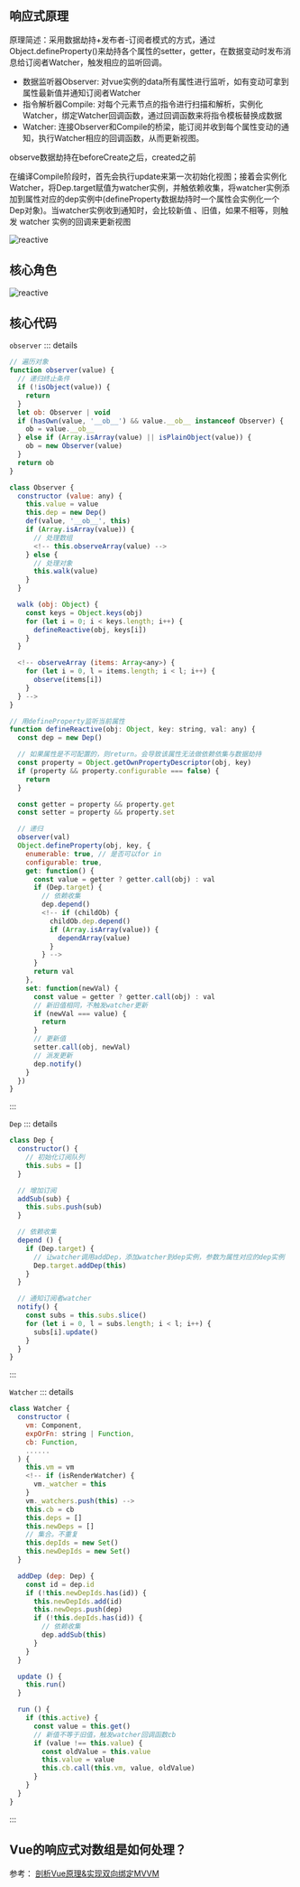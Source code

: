 ## 响应式原理
原理简述：采用数据劫持+发布者-订阅者模式的方式，通过Object.defineProperty()来劫持各个属性的setter，getter，在数据变动时发布消息给订阅者Watcher，触发相应的监听回调。
* 数据监听器Observer: 对vue实例的data所有属性进行监听，如有变动可拿到属性最新值并通知订阅者Watcher
* 指令解析器Compile: 对每个元素节点的指令进行扫描和解析，实例化Watcher，绑定Watcher回调函数，通过回调函数来将指令模板替换成数据
* Watcher: 连接Observer和Compile的桥梁，能订阅并收到每个属性变动的通知，执行Watcher相应的回调函数，从而更新视图。

observe数据劫持在beforeCreate之后，created之前

在编译Compile阶段时，首先会执行update来第一次初始化视图；接着会实例化Watcher，将Dep.target赋值为watcher实例，并触依赖收集，将watcher实例添加到属性对应的dep实例中(defineProperty数据劫持时一个属性会实例化一个Dep对象)。当watcher实例收到通知时，会比较新值 、旧值，如果不相等，则触发 watcher 实例的回调来更新视图

![reactive](@assets/vue/reactive/2.png)

## 核心角色
![reactive](@assets/vue/reactive/3.png)

## 核心代码
<code>observer</code>
::: details
```js
// 遍历对象
function observer(value) {
  // 递归终止条件
  if (!isObject(value)) {
    return
  }
  let ob: Observer | void
  if (hasOwn(value, '__ob__') && value.__ob__ instanceof Observer) {
    ob = value.__ob__
  } else if (Array.isArray(value) || isPlainObject(value)) {
    ob = new Observer(value)
  }
  return ob
}

class Observer {
  constructor (value: any) {
    this.value = value
    this.dep = new Dep()
    def(value, '__ob__', this)
    if (Array.isArray(value)) {
      // 处理数组
      <!-- this.observeArray(value) -->
    } else {
      // 处理对象
      this.walk(value)
    }
  }

  walk (obj: Object) {
    const keys = Object.keys(obj)
    for (let i = 0; i < keys.length; i++) {
      defineReactive(obj, keys[i])
    }
  }

  <!-- observeArray (items: Array<any>) {
    for (let i = 0, l = items.length; i < l; i++) {
      observe(items[i])
    }
  } -->
}

// 用defineProperty监听当前属性
function defineReactive(obj: Object, key: string, val: any) {
  const dep = new Dep()

  // 如果属性是不可配置的，则return。会导致该属性无法做依赖依集与数据劫持
  const property = Object.getOwnPropertyDescriptor(obj, key)
  if (property && property.configurable === false) {
    return
  }

  const getter = property && property.get
  const setter = property && property.set

  // 递归
  observer(val)
  Object.defineProperty(obj, key, {
    enumerable: true, // 是否可以for in
    configurable: true,
    get: function() {
      const value = getter ? getter.call(obj) : val
      if (Dep.target) {
        // 依赖收集
        dep.depend()
        <!-- if (childOb) {
          childOb.dep.depend()
          if (Array.isArray(value)) {
            dependArray(value)
          }
        } -->
      }
      return val
    },
    set: function(newVal) {
      const value = getter ? getter.call(obj) : val
      // 新旧值相同，不触发watcher更新
      if (newVal === value) {
        return
      }
      // 更新值
      setter.call(obj, newVal)
      // 派发更新
      dep.notify()
    }
  })
}
```
:::

<code>Dep</code>
::: details
```js
class Dep {
  constructor() {
    // 初始化订阅队列
    this.subs = []
  }

  // 增加订阅
  addSub(sub) {
    this.subs.push(sub)
  }

  // 依赖收集
  depend () {
    if (Dep.target) {
      // 让watcher调用addDep，添加watcher到dep实例，参数为属性对应的dep实例
      Dep.target.addDep(this)
    }
  }

  // 通知订阅者watcher
  notify() {
    const subs = this.subs.slice()
    for (let i = 0, l = subs.length; i < l; i++) {
      subs[i].update()
    }
  }
}
```
:::


<code>Watcher</code>
::: details
```js
class Watcher {
  constructor (
    vm: Component,
    expOrFn: string | Function,
    cb: Function,
    ......
  ) {
    this.vm = vm
    <!-- if (isRenderWatcher) {
      vm._watcher = this
    }
    vm._watchers.push(this) -->
    this.cb = cb
    this.deps = []
    this.newDeps = []
    // 集合。不重复
    this.depIds = new Set()
    this.newDepIds = new Set()
  }

  addDep (dep: Dep) {
    const id = dep.id
    if (!this.newDepIds.has(id)) {
      this.newDepIds.add(id)
      this.newDeps.push(dep)
      if (!this.depIds.has(id)) {
        // 依赖收集
        dep.addSub(this)
      }
    }
  }

  update () {
    this.run()
  }

  run () {
    if (this.active) {
      const value = this.get()
      // 新值不等于旧值，触发watcher回调函数cb
      if (value !== this.value) {
        const oldValue = this.value
        this.value = value
        this.cb.call(this.vm, value, oldValue)
      }
    }
  }
}
```
:::


## Vue的响应式对数组是如何处理？


参考：
[剖析Vue原理&实现双向绑定MVVM](https://segmentfault.com/a/1190000006599500)

<style scoped>
pre {
  max-height: 1500px!important;
}
</style>